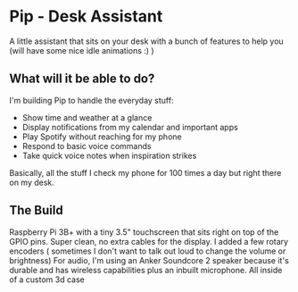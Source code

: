 # Pip - Desk Assistant

A little assistant that sits on your desk with a bunch of features to help you (will have some nice idle animations :) )


## What will it be able to do?

I'm building Pip to handle the everyday stuff:
- Show time and weather at a glance
- Display notifications from my calendar and important apps
- Play Spotify without reaching for my phone
- Respond to basic voice commands 
- Take quick voice notes when inspiration strikes

Basically, all the stuff I check my phone for 100 times a day but right there on my desk.

## The Build

Raspberry Pi 3B+ with a tiny 3.5" touchscreen that sits right on top of the GPIO pins. Super clean, no extra cables for the display. I added a few rotary encoders ( sometimes I don't want to talk out loud to change the volume or brightness)
For audio, I'm using an Anker Soundcore 2 speaker because it's durable and has wireless capabilities plus an inbuilt microphone. All inside of a custom 3d case 

